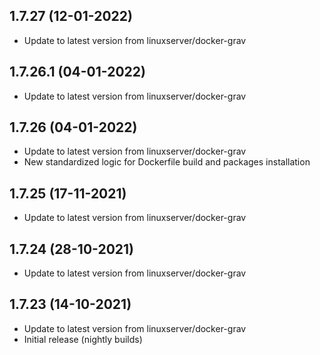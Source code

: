 
## 1.7.27 (12-01-2022)
- Update to latest version from linuxserver/docker-grav

## 1.7.26.1 (04-01-2022)
- Update to latest version from linuxserver/docker-grav

## 1.7.26 (04-01-2022)
- Update to latest version from linuxserver/docker-grav
- New standardized logic for Dockerfile build and packages installation

## 1.7.25 (17-11-2021)
- Update to latest version from linuxserver/docker-grav

## 1.7.24 (28-10-2021)
- Update to latest version from linuxserver/docker-grav

## 1.7.23 (14-10-2021)
- Update to latest version from linuxserver/docker-grav
- Initial release (nightly builds)
